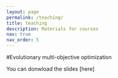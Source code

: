 ```yaml
---
layout: page
permalink: /teaching/
title: teaching
description: Materials for courses 
nav: true
nav_order: 5
---
```


#Evolutionary multi-objective optimization

You can donwload the slides [here]

